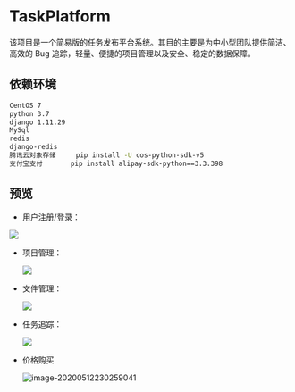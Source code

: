 # TaskPlatform

该项目是一个简易版的任务发布平台系统。其目的主要是为中小型团队提供简洁、高效的 Bug 追踪，轻量、便捷的项目管理以及安全、稳定的数据保障。

## 依赖环境

```bash
CentOS 7
python 3.7
django 1.11.29
MySql
redis
django-redis
腾讯云对象存储		pip install -U cos-python-sdk-v5
支付宝支付		pip install alipay-sdk-python==3.3.398
```

## 预览

- 用户注册/登录：

![](images/maximal-readme/注册.png)

- 项目管理：

  <img src="images/maximal-readme/项目.png"  />

- 文件管理：

  ![](images/maximal-readme/文件管理.png)

- 任务追踪：

  ![](images/maximal-readme/问题追踪.png)

- 价格购买

  ![image-20200512230259041](images/maximal-readme/image-20200512230259041.png)